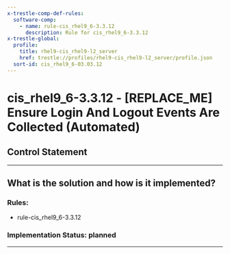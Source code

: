 ```yaml
---
x-trestle-comp-def-rules:
  software-comp:
    - name: rule-cis_rhel9_6-3.3.12
      description: Rule for cis_rhel9_6-3.3.12
x-trestle-global:
  profile:
    title: rhel9-cis_rhel9-l2_server
    href: trestle://profiles/rhel9-cis_rhel9-l2_server/profile.json
  sort-id: cis_rhel9_6-03.03.12
---
```


# cis_rhel9_6-3.3.12 - \[REPLACE_ME\] Ensure Login And Logout Events Are Collected (Automated)

## Control Statement

______________________________________________________________________

## What is the solution and how is it implemented?

<!-- For implementation status enter one of: implemented, partial, planned, alternative, not-applicable -->

<!-- Note that the list of rules under ### Rules: is read-only and changes will not be captured after assembly to JSON -->

<!-- Add control implementation description here for control: cis_rhel9_6-3.3.12 -->

### Rules:

  - rule-cis_rhel9_6-3.3.12

### Implementation Status: planned

______________________________________________________________________
